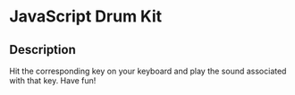 #  JavaScript Drum Kit
## Description
Hit the corresponding key on your keyboard and play the sound associated with that key. Have fun!
